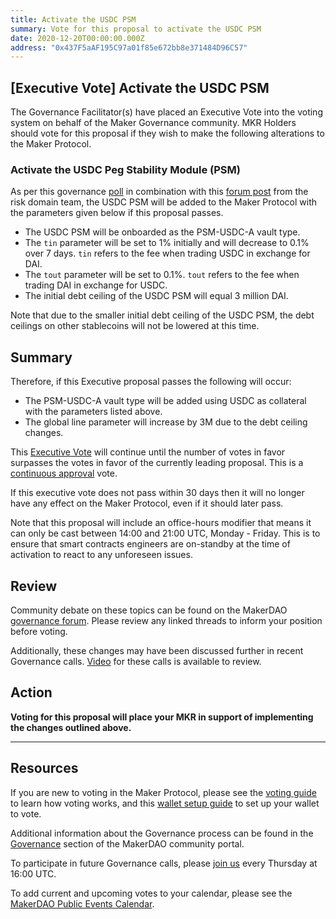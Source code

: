 ```yaml
---
title: Activate the USDC PSM
summary: Vote for this proposal to activate the USDC PSM
date: 2020-12-20T00:00:00.000Z
address: "0x437F5aAF195C97a01f85e672bb8e371484D96C57"
---
```

## [Executive Vote] Activate the USDC PSM

The Governance Facilitator(s) have placed an Executive Vote into the voting system on behalf of the Maker Governance community. MKR Holders should vote for this proposal if they wish to make the following alterations to the Maker Protocol.

### Activate the USDC Peg Stability Module (PSM)

As per this governance [poll](https://vote.makerdao.com/polling/QmfTU85J?network=mainnet#poll-detail) in combination with this [forum post](https://forum.makerdao.com/t/psm-usdc-a-starting-debt-ceiling-19th-dec-2020/5739) from the risk domain team, the USDC PSM will be added to the Maker Protocol with the parameters given below if this proposal passes.

* The USDC PSM will be onboarded as the PSM-USDC-A vault type.
* The `tin` parameter will be set to 1% initially and will decrease to 0.1% over 7 days. `tin` refers to the fee when trading USDC in exchange for DAI.
* The `tout` parameter will be set to 0.1%. `tout` refers to the fee when trading DAI in exchange for USDC.
* The initial debt ceiling of the USDC PSM will equal 3 million DAI.

Note that due to the smaller initial debt ceiling of the USDC PSM, the debt ceilings on other stablecoins will not be lowered at this time.

## Summary

Therefore, if this Executive proposal passes the following will occur:
* The PSM-USDC-A vault type will be added using USDC as collateral with the parameters listed above.
* The global line parameter will increase by 3M due to the debt ceiling changes.

This [Executive Vote](https://community-development.makerdao.com/en/learn/governance/on-chain-gov) will continue until the number of votes in favor surpasses the votes in favor of the currently leading proposal. This is a [continuous approval](https://community-development.makerdao.com/en/learn/governance/how-voting-works) vote. 

If this executive vote does not pass within 30 days then it will no longer have any effect on the Maker Protocol, even if it should later pass. 

Note that this proposal will include an office-hours modifier that means it can only be cast between 14:00 and 21:00 UTC, Monday - Friday. This is to ensure that smart contracts engineers are on-standby at the time of activation to react to any unforeseen issues.

## Review

Community debate on these topics can be found on the MakerDAO [governance forum](https://forum.makerdao.com/). Please review any linked threads to inform your position before voting.

Additionally, these changes may have been discussed further in recent Governance calls. [Video](https://www.youtube.com/playlist?list=PLLzkWCj8ywWNq5-90-Id6VPSsrk4OWVan) for these calls is available to review.

## Action

**Voting for this proposal will place your MKR in support of implementing the changes outlined above.**

---

## Resources

If you are new to voting in the Maker Protocol, please see the [voting guide](https://community-development.makerdao.com/en/learn/governance/how-voting-works/) to learn how voting works, and this [wallet setup guide](https://community-development.makerdao.com/en/learn/governance/voting-setup/) to set up your wallet to vote.

Additional information about the Governance process can be found in the [Governance](https://community-development.makerdao.com/en/learn/governance) section of the MakerDAO community portal.

To participate in future Governance calls, please [join us](https://github.com/makerdao/community/tree/master/governance/governance-and-risk-meetings) every Thursday at 16:00 UTC.

To add current and upcoming votes to your calendar, please see the [MakerDAO Public Events Calendar](https://calendar.google.com/calendar/embed?src=makerdao.com_3efhm2ghipksegl009ktniomdk%40group.calendar.google.com&amp;ctz=UTC&amp;mode=week&amp;showCalendars=0&amp;showPrint=0).